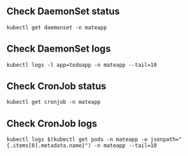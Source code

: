 ## Check DaemonSet status

```
kubectl get daemonset -n mateapp
```

## Check DaemonSet logs

```
kubectl logs -l app=todoapp -n mateapp --tail=10
```

## Check CronJob status

```
kubectl get cronjob -n mateapp
```

## Check CronJob logs

```
kubectl logs $(kubectl get pods -n mateapp -o jsonpath="{.items[0].metadata.name}") -n mateapp --tail=10
```